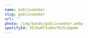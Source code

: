 ```yaml
---
name: Goblinsmoker
slug: goblinsmoker
url: ''
photo: /img/bands/goblinsmoker.webp
spotifyId: 3E35w0TJuQ4vf6JtLQqwHx
---
```

